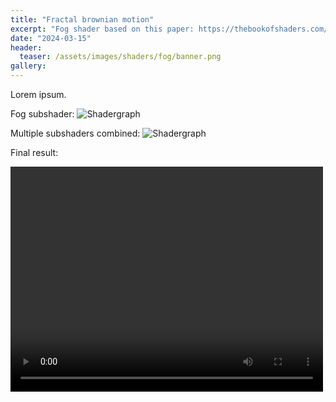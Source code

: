 ```yaml
---
title: "Fractal brownian motion"
excerpt: "Fog shader based on this paper: https://thebookofshaders.com/13/"
date: "2024-03-15"
header:
  teaser: /assets/images/shaders/fog/banner.png
gallery:
---
```


Lorem ipsum.


Fog subshader:
![Shadergraph](../../assets/images/shaders/fog/fog.png)

Multiple subshaders combined:
![Shadergraph](../../assets/images/shaders/fog/fog_multiple.png)


Final result:

<video controls src="../../assets/images/shaders/fog/fog.mp4" title="Title" width=500 height=360></video>
